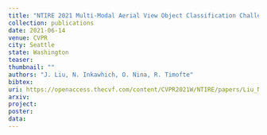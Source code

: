 ```yaml
---
title: "NTIRE 2021 Multi-Modal Aerial View Object Classification Challenge"
collection: publications
date: 2021-06-14
venue: CVPR
city: Seattle
state: Washington
teaser:
thumbnail: ""
authors: "J. Liu, N. Inkawhich, O. Nina, R. Timofte"
bibtex:
uri: https://openaccess.thecvf.com/content/CVPR2021W/NTIRE/papers/Liu_NTIRE_2021_Multi-Modal_Aerial_View_Object_Classification_Challenge_CVPRW_2021_paper.pdf
arxiv: 
project:
poster:
data:
---
```

